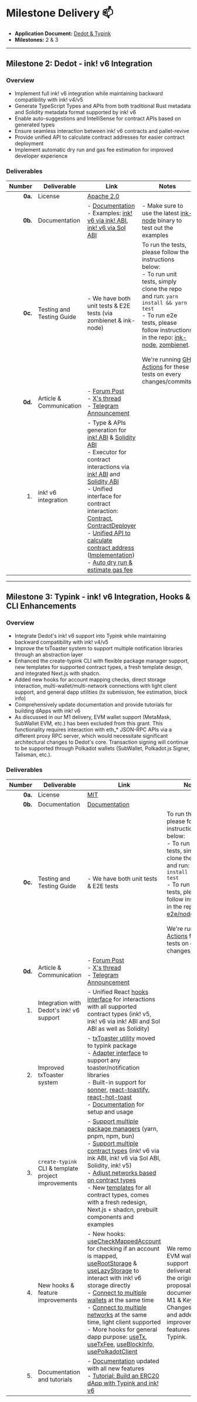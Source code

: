 # Milestone Delivery :mailbox:

* **Application Document:** [Dedot & Typink](https://github.com/use-inkubator/Ecosystem-Grants/blob/master/applications/dedot_typink.md)
* **Milestones:** 2 & 3

---

## Milestone 2: Dedot - ink! v6 Integration

### Overview

- Implement full ink! v6 integration while maintaining backward compatibility with ink! v4/v5
- Generate TypeScript Types and APIs from both traditional Rust metadata and Solidity metadata format supported by ink! v6
- Enable auto-suggestions and IntelliSense for contract APIs based on generated types
- Ensure seamless interaction between ink! v6 contracts and pallet-revive
- Provide unified API to calculate contract addresses for easier contract deployment
- Implement automatic dry run and gas fee estimation for improved developer experience

### Deliverables

| Number | Deliverable | Link                                                                                                                                                                                                                                                                                                                                                                                                                                                                                                                                                                                                                                                                                                            | Notes |
| -----: | ----------- |-----------------------------------------------------------------------------------------------------------------------------------------------------------------------------------------------------------------------------------------------------------------------------------------------------------------------------------------------------------------------------------------------------------------------------------------------------------------------------------------------------------------------------------------------------------------------------------------------------------------------------------------------------------------------------------------------------------------| ------------- |
| **0a.** | License | [Apache 2.0](https://github.com/dedotdev/dedot/blob/main/LICENSE)                                                                                                                                                                                                                                                                                                                                                                                                                                                                                                                                                                                                                                               | |
| **0b.** | Documentation | - [Documentation](https://docs.dedot.dev/smart-contracts)<br/> - Examples: [ink! v6 via ink! ABI](https://github.com/dedotdev/dedot/tree/main/examples/scripts/inkv6), [ink! v6 via Sol ABI](https://github.com/dedotdev/dedot/tree/main/examples/scripts/inkv6)                                                                                                                                                                                                                                                                                                                                                                                                                                                | - Make sure to use the latest [ink-node](https://github.com/use-ink/ink-node/releases) binary to test out the examples |
| **0c.** | Testing and Testing Guide | - We have both unit tests & E2E tests (via zombienet & ink-node)                                                                                                                                                                                                                                                                                                                                                                                                                                                                                                                                                                                                                                                | To run the tests, please follow the instructions below: <br/> - To run unit tests, simply clone the repo and run: `yarn install && yarn test` <br/> - To run e2e tests, please follow instructions in the repo: [ink-node](https://github.com/dedotdev/dedot/blob/main/e2e/contracts/README.md), [zombienet](https://github.com/dedotdev/dedot/blob/main/e2e/zombienet/README.md). <br/><br/> We're running [GH Actions](https://github.com/dedotdev/dedot/actions) for these tests on every changes/commits. |
| **0d.** | Article & Communication | - [Forum Post](https://forum.polkadot.network/t/dedot-typink-unified-smart-contract-support-for-ink-v6-solidity-and-beyond-through-ink-ubator-2-0/15220)<br/> - [X's thread](https://x.com/realsinzii/status/1975063049846301118)<br/> - [Telegram Announcement](https://t.me/inkathon/3932)                                                                                                                                                                                                                                                                                                                                                                                                                     |  |
| 1. | ink! v6 integration | - Type & APIs generation for [ink! ABI](https://github.com/dedotdev/dedot/tree/main/packages/codegen/src/typink) & [Solidity ABI](https://github.com/dedotdev/dedot/tree/main/packages/codegen/src/sol)<br />- Executor for contract interactions via [ink! ABI](https://github.com/dedotdev/dedot/tree/main/packages/contracts/src/executor/ink) and [Solidity ABI](https://github.com/dedotdev/dedot/tree/main/packages/contracts/src/executor/sol)<br />- Unified interface for contract interaction: [Contract](https://github.com/dedotdev/dedot/blob/main/packages/contracts/src/Contract.ts), [ContractDeployer](https://github.com/dedotdev/dedot/blob/main/packages/contracts/src/ContractDeployer.ts)<br />- [Unified API to calculate contract address](https://github.com/dedotdev/dedot/blob/1252671f59eeff8f17b2280a8b13925024191438/packages/contracts/src/types/index.ts#L34-L46) ([Implementation](https://github.com/dedotdev/dedot/blob/1252671f59eeff8f17b2280a8b13925024191438/packages/contracts/src/executor/ink/ConstructorTxExecutor.ts#L181-L212))<br />- [Auto dry run & estimate gas fee](https://github.com/dedotdev/dedot/blob/1252671f59eeff8f17b2280a8b13925024191438/packages/contracts/src/executor/ink/TxExecutor.ts#L52-L78) | |

---

## Milestone 3: Typink - ink! v6 Integration, Hooks & CLI Enhancements

### Overview

- Integrate Dedot's ink! v6 support into Typink while maintaining backward compatibility with ink! v4/v5
- Improve the txToaster system to support multiple notification libraries through an abstraction layer
- Enhanced the create-typink CLI with flexible package manager support, new templates for supported contract types, a fresh template design, and integrated Next.js with shadcn.
- Added new hooks for account mapping checks, direct storage interaction, multi-wallet/multi-network connections with light client support, and general dapp utilities (tx submission, fee estimation, block info)
- Comprehensively update documentation and provide tutorials for building dApps with ink! v6
- As discussed in our M1 delivery, EVM wallet support (MetaMask, SubWallet EVM, etc.) has been excluded from this grant. This functionality requires interaction with eth_* JSON-RPC APIs via a different proxy RPC server, which would necessitate significant architectural changes to Dedot's core. Transaction signing will continue to be supported through Polkadot wallets (SubWallet, Polkadot.js Signer, Talisman, etc.).

### Deliverables

| Number | Deliverable | Link                                                                                                                                                                                                                                                                                                                                                                                                                                                                                                                                                                                                                                                                                                                                                                                                                                                                                                                                                                                                                                                                                                                                                                                                                                                                                                                                         | Notes |
| -----: | ----------- |----------------------------------------------------------------------------------------------------------------------------------------------------------------------------------------------------------------------------------------------------------------------------------------------------------------------------------------------------------------------------------------------------------------------------------------------------------------------------------------------------------------------------------------------------------------------------------------------------------------------------------------------------------------------------------------------------------------------------------------------------------------------------------------------------------------------------------------------------------------------------------------------------------------------------------------------------------------------------------------------------------------------------------------------------------------------------------------------------------------------------------------------------------------------------------------------------------------------------------------------------------------------------------------------------------------------------------------------| ------------- |
| **0a.** | License | [MIT](https://github.com/dedotdev/typink/blob/main/LICENSE)                                                                                                                                                                                                                                                                                                                                                                                                                                                                                                                                                                                                                                                                                                                                                                                                                                                                                                                                                                                                                                                                                                                                                                                                                                                                                  | |
| **0b.** | Documentation | [Documentation](https://typink.dev)                                                                                                                                                                                                                                                                                                                                                                                                                                                                                                                                                                                                                                                                                                                                                                                                                                                                                                                                                                                                                                                                                                                                                                                                                                                                                                          | |
| **0c.** | Testing and Testing Guide | - We have both unit tests & E2E tests                                                                                                                                                                                                                                                                                                                                                                                                                                                                                                                                                                                                                                                                                                                                                                                                                                                                                                                                                                                                                                                                                                                                                                                                                                                                                                        | To run the tests, please follow the instructions below: <br/> - To run unit tests, simply clone the repo and run: `yarn install && yarn test` <br/> - To run e2e tests, please follow instructions in the repo: [e2e/nodes](https://github.com/dedotdev/typink/tree/main/e2e/nodes). <br/><br/> We're running [GH Actions](https://github.com/dedotdev/typink/actions) for these tests on every changes/commits. |
| **0d.** | Article & Communication | - [Forum Post](https://forum.polkadot.network/t/dedot-typink-unified-smart-contract-support-for-ink-v6-solidity-and-beyond-through-ink-ubator-2-0/15220)<br/> - [X's thread](https://x.com/realsinzii/status/1975063049846301118)<br/> - [Telegram Announcement](https://t.me/inkathon/3932)                                                                                                                                                                                                                                                                                                                                                                                                                                                                                                                                                                                                                                                                                                                                                                                                                                                                                                                                                                                                                                                  |  |
| 1. | Integration with Dedot's ink! v6 support | - Unified React [hooks interface](https://github.com/dedotdev/typink/tree/main/packages/typink/src/hooks) for interactions with all supported contract types (ink! v5, ink! v6 via ink! ABI and Sol ABI as well as Solidity)                                                                                                                                                                                                                                                                                                                                                                                                                                                                                                                                                                                                                                                                                                                                                                                                                                                                                                                                                                                                                                                                                                                                                                                                                | |
| 2. | Improved txToaster system | - [txToaster utility](https://github.com/dedotdev/typink/blob/main/packages/typink/src/tx-toaster/index.ts) moved to typink package<br />- [Adapter interface](https://github.com/dedotdev/typink/blob/3d98db14b002c866be9f91955e7c9359f590bff5/packages/typink/src/tx-toaster/types.ts#L17-L21) to support any toaster/notification libraries<br />- Built-in support for [sonner](https://github.com/dedotdev/typink/blob/main/packages/typink/src/tx-toaster/adapters/sonner.ts), [react-toastify](https://github.com/dedotdev/typink/blob/main/packages/typink/src/tx-toaster/adapters/react-toastify.ts), [react-hot-toast](https://github.com/dedotdev/typink/blob/main/packages/typink/src/tx-toaster/adapters/react-hot-toast.ts)<br />- [Documentation](https://docs.dedot.dev/typink/utilities/txtoaster) for setup and usage                                                                                                                                                                                                                                                                                                                                                                                                                                                                                                      | |
| 3. | `create-typink` CLI & template project improvements | - [Support multiple package managers](https://github.com/dedotdev/typink/blob/3d98db14b002c866be9f91955e7c9359f590bff5/packages/create-typink/src/index.ts#L24) (yarn, pnpm, npm, bun)<br />- [Support multiple contract types](https://github.com/dedotdev/typink/blob/3d98db14b002c866be9f91955e7c9359f590bff5/packages/create-typink/src/types.ts#L35-L56) (ink! v6 via ink ABI, ink! v6 via Sol ABI, Solidity, ink! v5)<br />- [Adjust networks based on contract types](https://github.com/dedotdev/typink/blob/3d98db14b002c866be9f91955e7c9359f590bff5/packages/create-typink/src/types.ts#L58-L108)<br />- New [templates](https://github.com/dedotdev/typink/tree/main/packages/create-typink/templates) for all contract types, comes with a fresh redesign, Next.js + shadcn, prebuilt components and examples                                                                                                                                                                                                                                                                                                                                                                                                                                                                                                                    | |
| 4. | New hooks & feature improvements | - New hooks: [useCheckMappedAccount](https://github.com/dedotdev/typink/blob/main/packages/typink/src/hooks/useCheckMappedAccount.ts) for checking if an account is mapped, [useRootStorage](https://github.com/dedotdev/typink/blob/main/packages/typink/src/hooks/useRootStorage.ts) & [useLazyStorage](https://github.com/dedotdev/typink/blob/main/packages/typink/src/hooks/useLazyStorage.ts) to interact with ink! v6 storage directly<br />- [Connect to multiple wallets](https://github.com/dedotdev/typink/blob/3d98db14b002c866be9f91955e7c9359f590bff5/packages/typink/src/providers/WalletSetupProvider.tsx#L91-L92) at the same time<br />- [Connect to multiple networks](https://github.com/dedotdev/typink/blob/3d98db14b002c866be9f91955e7c9359f590bff5/packages/typink/src/providers/ClientProvider.tsx#L40-L46) at the same time, light client supported<br />- More hooks for general dapp purpose: [useTx](https://github.com/dedotdev/typink/blob/main/packages/typink/src/hooks/useTx.ts), [useTxFee](https://github.com/dedotdev/typink/blob/main/packages/typink/src/hooks/useTxFee.ts), [useBlockInfo](https://github.com/dedotdev/typink/blob/main/packages/typink/src/hooks/useBlockInfo.ts), [usePolkadotClient](https://github.com/dedotdev/typink/blob/main/packages/typink/src/hooks/usePolkadotClient.ts) | We removed the EVM wallet support deliverable from the original proposal (as documented in M1 & Key Changes section) and added new improvements & features for Typink. |
| 5. | Documentation and tutorials | - [Documentation](https://typink.dev) updated with all new features<br />- [Tutorial: Build an ERC20 dApp with Typink and ink! v6](https://docs.dedot.dev/typink/help-and-faq/tutorials/build-an-erc20-dapp-with-typink-and-ink-v6)                                                                                                                                                                                                                                                                                                                                                                                                                                                                                                                                                                                                                                                                                                                                                                                                                                                                                                                                                                                                                                                                                                          | |
